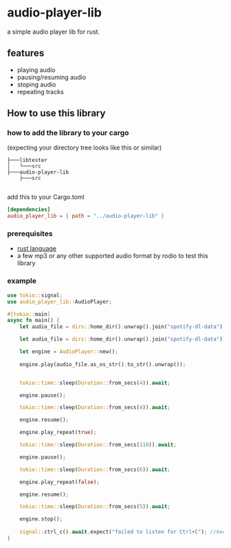 # audio-player-lib
a simple audio player lib for rust.

## features
- playing audio
- pausing/resuming audio
- stoping audio
- repeating tracks

## How to use this library

### how to add the library to your cargo

(expecting your directory tree looks like this or similar)
```
├───libtester
│   └───src
├───audio-player-lib
    ├───src
        
```
add this to your Cargo.toml 
```toml
[dependencies]
audio_player_lib = { path = "../audio-player-lib" }
```

### prerequisites 
- [rust language](https://www.rust-lang.org/tools/install)
- a few mp3 or any other supported audio format by rodio to test this library

### example 
```rs
use tokio::signal;
use audio_player_lib::AudioPlayer;

#[tokio::main]
async fn main() {
    let audio_file = dirs::home_dir().unwrap().join("spotify-dl-data").join("cy4ne - keep yourself safe.flac");

    let audio_file = dirs::home_dir().unwrap().join("spotify-dl-data").join("cy4ne - keep yourself safe.flac");

    let engine = AudioPlayer::new();
 
    engine.play(audio_file.as_os_str().to_str().unwrap());


    tokio::time::sleep(Duration::from_secs(4)).await;

    engine.pause();

    tokio::time::sleep(Duration::from_secs(4)).await;

    engine.resume();

    engine.play_repeat(true);

    tokio::time::sleep(Duration::from_secs(110)).await;

    engine.pause();

    tokio::time::sleep(Duration::from_secs(6)).await;

    engine.play_repeat(false);

    engine.resume();

    tokio::time::sleep(Duration::from_secs(5)).await;

    engine.stop();    
   
    signal::ctrl_c().await.expect("failed to listen for Ctrl+C"); //keep the thread alive
}
```
